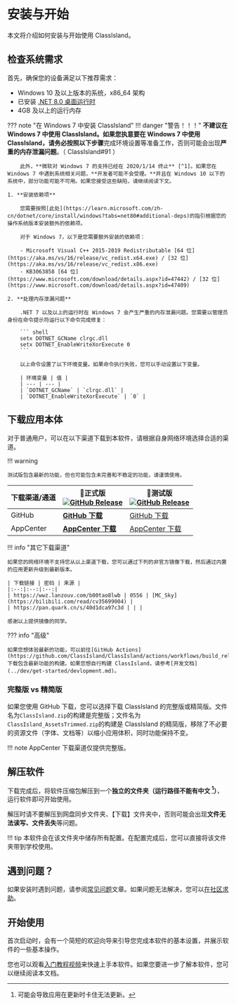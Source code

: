 # 安装与开始

本文将介绍如何安装与开始使用 ClassIsland。

## 检查系统需求

首先，确保您的设备满足以下推荐需求：

- Windows 10 及以上版本的系统，x86_64 架构
- 已安装 [.NET 8.0 桌面运行时](https://dotnet.microsoft.com/zh-cn/download/dotnet/thank-you/runtime-desktop-8.0.1-windows-x64-installer)
- 4GB 及以上的运行内存

??? note "在 Windows 7 中安装 ClassIsland"
    !!! danger "警告！！！"
        **不建议在 Windows 7 中使用 ClassIsland。**如果您执意要在 Windows 7 中使用 ClassIsland，请**务必按照以下步骤**完成环境设置等准备工作，否则可能会出现**严重的内存泄漏问题**。（ ClassIsland#91 ）

        此外，**微软对 Windows 7 的支持已经在 2020/1/14 终止** [^1]。如果您在 Windows 7 中遇到系统相关问题，**开发者可能不会受理。**并且在 Windows 10 以下的系统中，部分功能可能不可用。如果您接受这些缺陷，请继续阅读下文。

    1. **安装依赖项**

        您需要按照[此处](https://learn.microsoft.com/zh-cn/dotnet/core/install/windows?tabs=net80#additional-deps)的指引根据您的操作系统版本安装额外的依赖项。

        对于 Windows 7，以下是您需要额外安装的依赖项：

        - Microsoft Visual C++ 2015-2019 Redistributable [64 位](https://aka.ms/vs/16/release/vc_redist.x64.exe) / [32 位](https://aka.ms/vs/16/release/vc_redist.x86.exe)
        - KB3063858 [64 位](https://www.microsoft.com/download/details.aspx?id=47442) / [32 位](https://www.microsoft.com/download/details.aspx?id=47409)

    2. **处理内存泄漏问题**

        .NET 7 以及以上的运行时在 Windows 7 会产生严重的内存泄漏问题。您需要以管理员身份在命令提示符运行以下命令完成修复：

        ``` shell
        setx DOTNET_GCName clrgc.dll
        setx DOTNET_EnableWriteXorExecute 0
        ```

        以上命令设置了以下环境变量。如果命令执行失败，您可以手动设置以下变量。

        | 环境变量 | 值 |
        | --- | --- |
        | `DOTNET_GCName` | `clrgc.dll` |
        | `DOTNET_EnableWriteXorExecute` | `0` |

## 下载应用本体

对于普通用户，可以在以下渠道下载到本软件，请根据自身网络环境选择合适的渠道。

!!! warning

    测试版包含最新的功能，但也可能包含未完善和不稳定的功能，请谨慎使用。

| 下载渠道/通道 | **🚀正式版** <br/>[![GitHub Release](https://img.shields.io/github/v/release/HelloWRC/ClassIsland?style=flat-square&logo=GitHub&color=%233fb950)](https://github.com/HelloWRC/ClassIsland/releases/latest)  | 🚧测试版<br/>[![GitHub Release](https://img.shields.io/github/v/release/HelloWRC/ClassIsland?include_prereleases&style=flat-square&logo=GitHub&label=BETA)](https://github.com/HelloWRC/ClassIsland/releases/) |
| -- | -- | -- |
| GitHub | [**GitHub 下载**](https://github.com/HelloWRC/ClassIsland/releases/latest) | [GitHub 下载](https://github.com/HelloWRC/ClassIsland/releases) |
| AppCenter | [**AppCenter 下载**](https://install.appcenter.ms/users/hellowrc/apps/classisland/distribution_groups/public/releases/latest) | [AppCenter 下载](https://install.appcenter.ms/users/hellowrc/apps/classisland/distribution_groups/publicbeta/releases/latest) |

<a id="third-party-downloads"></a>
!!! info "其它下载渠道"

    如果您的网络环境不支持您从以上渠道下载，您可以通过下列的非官方镜像下载，然后通过内置的应用更新升级到最新版本。

    | 下载链接 | 密码 | 来源 |
    |:--:|:--:|:--:|
    | https://wwz.lanzouv.com/b00tao8lwb | 0556 | [MC_Sky](https://bilibili.com/read/cv35699004) |
    | https://pan.quark.cn/s/40d1dca97c3d | | |

    感谢以上提供镜像的同学。

??? info "高级"

    如果您想体验最新的功能，可以前往[GitHub Actions](https://github.com/ClassIsland/ClassIsland/actions/workflows/build_release.yml)下载包含最新功能的构建。如果您想自行构建 ClassIsland，请参考[开发文档](../dev/get-started/devlopment.md)。

### 完整版 vs 精简版

如果您使用 GitHub 下载，您可以选择下载 ClassIsland 的完整版或精简版。文件名为`ClassIsland.zip`的构建是完整版；文件名为`ClassIsland_AssetsTrimmed.zip`的构建是 ClassIsland 的精简版，移除了不必要的资源文件（字体、文档等）以缩小应用体积，同时功能保持不变。

!!! note
    AppCenter 下载渠道仅提供完整版。

## 解压软件

下载完成后，将软件压缩包解压到一个**独立的文件夹（运行路径不能有中文 [^2]）**，运行软件即可开始使用。

解压时请不要解压到网盘同步文件夹、【下载】文件夹中，否则可能会出现**文件无法读写、文件丢失**等问题。

!!! tip
    本软件会在该文件夹中储存所有配置。在配置完成后，您可以直接将该文件夹带到学校使用。

## 遇到问题？

如果安装时遇到问题，请参阅[常见问题](./faq.md#安装时)文章。如果问题无法解决，您可以[在社区求助](../community/communities.md)。

## 开始使用

首次启动时，会有一个简短的欢迎向导来引导您完成本软件的基本设置，并展示软件的一些基本操作。

您也可以观看[入门教程视频](https://www.bilibili.com/video/BV1fA4m1A7uZ/)来快速上手本软件。如果您要进一步了解本软件，您可以继续阅读本文档。

[^1]: Windows 7 生命周期策略：<https://learn.microsoft.com/zh-cn/lifecycle/products/windows-7>。Windows 7 ESU 结束支持于 2023/1/10。
[^2]: 可能会导致应用在更新时卡住无法更新。

